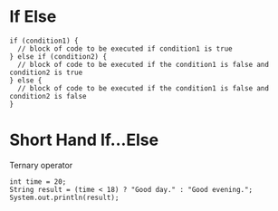 # If Else
```
if (condition1) {
  // block of code to be executed if condition1 is true
} else if (condition2) {
  // block of code to be executed if the condition1 is false and condition2 is true
} else {
  // block of code to be executed if the condition1 is false and condition2 is false
}
```  

# Short Hand If...Else
Ternary operator
```
int time = 20;
String result = (time < 18) ? "Good day." : "Good evening.";
System.out.println(result);
```